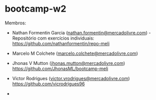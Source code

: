 # bootcamp-w2

Membros:

- Nathan Formentin Garcia (nathan.formentin@mercadolivre.com) - Repositório com exercícios individuais: https://github.com/nathanformentin/repo-meli

- Marcelo M Colchete (marcelo.colchete@mercadolivre.com)

- Jhonas V Mutton (jhonas.mutton@mercadolivre.com) https://github.com/JhonasML/bootcamp-meli

- Victor Rodrigues (victor.vrodrigues@mercadolivre.com) https://github.com/vicrodrigues96

-
